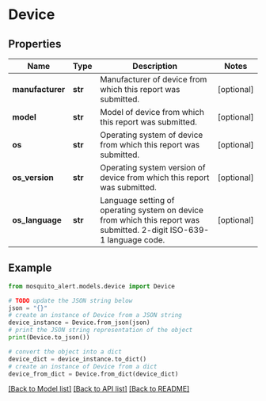 # Device


## Properties

Name | Type | Description | Notes
------------ | ------------- | ------------- | -------------
**manufacturer** | **str** | Manufacturer of device from which this report was submitted. | [optional] 
**model** | **str** | Model of device from which this report was submitted. | [optional] 
**os** | **str** | Operating system of device from which this report was submitted. | [optional] 
**os_version** | **str** | Operating system version of device from which this report was submitted. | [optional] 
**os_language** | **str** | Language setting of operating system on device from which this report was submitted. 2-digit ISO-639-1 language code. | [optional] 

## Example

```python
from mosquito_alert.models.device import Device

# TODO update the JSON string below
json = "{}"
# create an instance of Device from a JSON string
device_instance = Device.from_json(json)
# print the JSON string representation of the object
print(Device.to_json())

# convert the object into a dict
device_dict = device_instance.to_dict()
# create an instance of Device from a dict
device_from_dict = Device.from_dict(device_dict)
```
[[Back to Model list]](../README.md#documentation-for-models) [[Back to API list]](../README.md#documentation-for-api-endpoints) [[Back to README]](../README.md)


